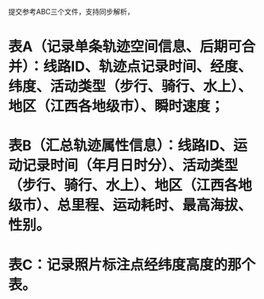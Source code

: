 提交参考ABC三个文件，支持同步解析，
# 表A（记录单条轨迹空间信息、后期可合并）：线路ID、轨迹点记录时间、经度、纬度、活动类型（步行、骑行、水上）、地区（江西各地级市）、瞬时速度；
# 表B（汇总轨迹属性信息）：线路ID、运动记录时间（年月日时分）、活动类型（步行、骑行、水上）、地区（江西各地级市）、总里程、运动耗时、最高海拔、性别。
# 表C：记录照片标注点经纬度高度的那个表。
